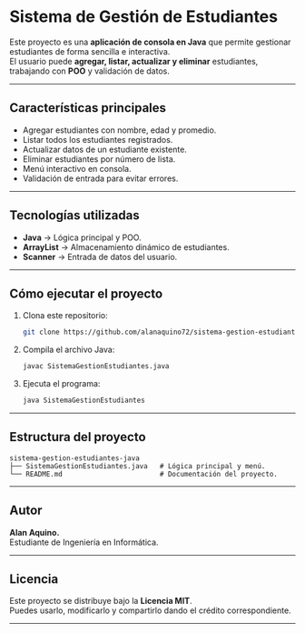 # Sistema de Gestión de Estudiantes

Este proyecto es una **aplicación de consola en Java** que permite gestionar estudiantes de forma sencilla e interactiva.  
El usuario puede **agregar, listar, actualizar y eliminar** estudiantes, trabajando con **POO** y validación de datos.

---

## Características principales

- Agregar estudiantes con nombre, edad y promedio.  
- Listar todos los estudiantes registrados.  
- Actualizar datos de un estudiante existente.  
- Eliminar estudiantes por número de lista.  
- Menú interactivo en consola.  
- Validación de entrada para evitar errores.

---

## Tecnologías utilizadas

- **Java** → Lógica principal y POO.  
- **ArrayList** → Almacenamiento dinámico de estudiantes.  
- **Scanner** → Entrada de datos del usuario.

---

## Cómo ejecutar el proyecto

1. Clona este repositorio:
   ```bash
   git clone https://github.com/alanaquino72/sistema-gestion-estudiantes-java.git
   ```
2. Compila el archivo Java:
   ```bash
   javac SistemaGestionEstudiantes.java
   ```
3. Ejecuta el programa:
   ```bash
   java SistemaGestionEstudiantes
   ```

---

## Estructura del proyecto

```
sistema-gestion-estudiantes-java
├── SistemaGestionEstudiantes.java   # Lógica principal y menú.
└── README.md                        # Documentación del proyecto.
```

---

## Autor

**Alan Aquino.**  
Estudiante de Ingeniería en Informática.

---

## Licencia

Este proyecto se distribuye bajo la **Licencia MIT**.  
Puedes usarlo, modificarlo y compartirlo dando el crédito correspondiente.

---
